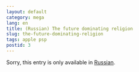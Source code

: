 ```yaml
---
layout: default
category: mega
lang: en
title: (Russian) The future dominating religion
slug: the-future-dominating-religion
tags: apple psp 
postid: 3
---
```

<p>Sorry, this entry is only available in <a href="/mega/export/getposts.php">Russian</a>.</p>
